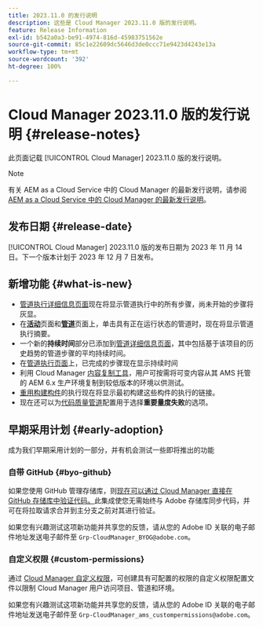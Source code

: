 ```yaml
---
title: 2023.11.0 的发行说明
description: 这些是 Cloud Manager 2023.11.0 版的发行说明。
feature: Release Information
exl-id: b542a0a3-be91-4974-816d-45983751562e
source-git-commit: 85c1e22609dc5646d3de0ccc71e9423d4243e13a
workflow-type: tm+mt
source-wordcount: '392'
ht-degree: 100%

---
```


# Cloud Manager 2023.11.0 版的发行说明 {#release-notes}

此页面记载 [!UICONTROL Cloud Manager] 2023.11.0 版的发行说明。

>[!NOTE]
>
>有关 AEM as a Cloud Service 中的 Cloud Manager 的最新发行说明，请参阅 [AEM as a Cloud Service 中的 Cloud Manager 的最新发行说明](https://experienceleague.adobe.com/docs/experience-manager-cloud-service/content/implementing/using-cloud-manager/release-notes-cloud-manager/release-notes-cm-current.html)。

## 发布日期 {#release-date}

[!UICONTROL Cloud Manager] 2023.11.0 版的发布日期为 2023 年 11 月 14 日。下一个版本计划于 2023 年 12 月 7 日发布。

## 新增功能 {#what-is-new}

* [管道执行详细信息页面](/help/using/managing-pipelines.md#view-details)现在将显示管道执行中的所有步骤，尚未开始的步骤将灰显。
* 在&#x200B;**[活动](/help/using/managing-pipelines.md#activity)**&#x200B;页面和&#x200B;**[管道](/help/using/managing-pipelines.md#pipelines)**&#x200B;页面上，单击具有正在运行状态的管道时，现在将显示管道执行摘要。
* 一个新的&#x200B;**持续时间**&#x200B;部分已添加到[管道详细信息页面](/help/using/managing-pipelines.md#view-details)，其中包括基于该项目的历史趋势的管道步骤的平均持续时间。
* 在[管道执行页面](/help/using/managing-pipelines.md#activity-window)上，已完成的步骤现在显示持续时间
* 利用 Cloud Manager [内容复制工具](/help/using/content-copy.md)，用户可按需将可变内容从其 AMS 托管的 AEM 6.x 生产环境复制到较低版本的环境以供测试。
* [重用构建构件](/help/getting-started/project-setup.md#build-artifact-reuse)的执行现在将显示最初构建这些构件的执行的链接。
* 现在还可以为[代码质量管道](/help/using/non-production-pipelines.md)配置用于选择&#x200B;**重要量度失败**&#x200B;的选项。

## 早期采用计划 {#early-adoption}

成为我们早期采用计划的一部分，并有机会测试一些即将推出的功能

### 自带 GitHub {#byo-github}

如果您使用 GitHub 管理存储库，则[现在可以通过 Cloud Manager 直接在 GitHub 存储库中验证代码。](/help/managing-code/private-repositories.md)此集成使您无需始终与 Adobe 存储库同步代码，并可在将拉取请求合并到主分支之前对其进行验证。

如果您有兴趣测试这项新功能并共享您的反馈，请从您的 Adobe ID 关联的电子邮件地址发送电子邮件至 `Grp-CloudManager_BYOG@adobe.com`。

### 自定义权限 {#custom-permissions}

通过 [Cloud Manager 自定义权限](/help/using/custom-permissions.md)，可创建具有可配置的权限的自定义权限配置文件以限制 Cloud Manager 用户访问项目、管道和环境。

如果您有兴趣测试这项新功能并共享您的反馈，请从您的 Adobe ID 关联的电子邮件地址发送电子邮件至 `Grp-CloudManager_ams_custompermissions@adobe.com`。
